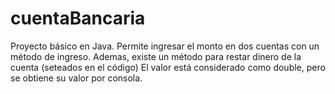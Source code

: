 # cuentaBancaria
Proyecto básico en Java.
Permite ingresar el monto en dos cuentas con un método de ingreso.
Ademas, existe un método para restar dinero de la cuenta (seteados en el código)
El valor está considerado como double, pero se obtiene su valor por consola.
